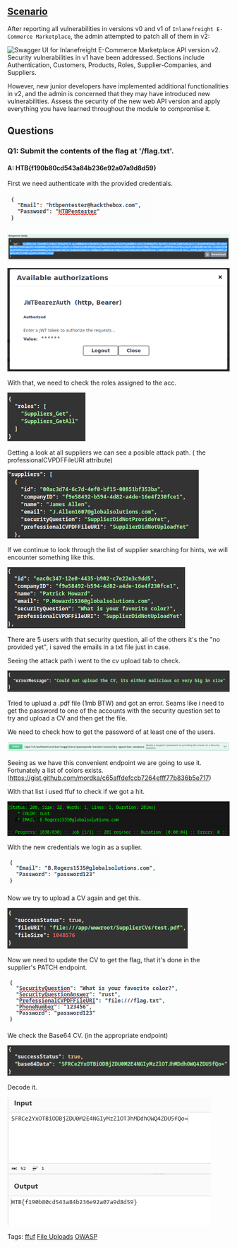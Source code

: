 
## [Scenario](https://academy.hackthebox.com/beta/module/268/section/3071#scenario)

After reporting all vulnerabilities in versions v0 and v1 of `Inlanefreight E-Commerce Marketplace`, the admin attempted to patch all of them in v2:

![Swagger UI for Inlanefreight E-Commerce Marketplace API version v2. Security vulnerabilities in v1 have been addressed. Sections include Authentication, Customers, Products, Roles, Supplier-Companies, and Suppliers.](https://academy.hackthebox.com/storage/modules/268/Skills_Assessment_Image_1.png)

However, new junior developers have implemented additional functionalities in v2, and the admin is concerned that they may have introduced new vulnerabilities. Assess the security of the new web API version and apply everything you have learned throughout the module to compromise it.

## Questions

### Q1: Submit the contents of the flag at '/flag.txt'.

#### A: HTB{f190b80cd543a84b236e92a07a9d8d59}

First we need authenticate with the provided credentials.

![](../../Img/Pasted%20image%2020251023174352.png)

![](../../Img/Pasted%20image%2020251023174414.png)

![](../../Img/Pasted%20image%2020251023174428.png)

With that, we need to check the roles assigned to the acc.

![](../../Img/Pasted%20image%2020251023174508.png)

Getting a look at all suppliers we can see a posible attack path. ( the professionalCVPDFFileURI attribute)

![](../../Img/Pasted%20image%2020251023174707.png)

If we continue to look through the list of supplier searching for hints, we will encounter something like this.

![](../../Img/Pasted%20image%2020251023175033.png)

There are 5 users with that security question, all of the others it's the "no provided yet", i saved the emails in a txt file just in case.

Seeing the attack path i went to the cv upload tab to check.

![](../../Img/Pasted%20image%2020251023180012.png)

Tried to upluad a .pdf file (1mb BTW) and got an error.
Seams like i need to get the password to one of the accounts with the security question set to try and upload a CV and then get the file.

We need to check how to get the password of at least one of the users.

![](../../Img/Pasted%20image%2020251023181206.png)

Seeing as we have this convenient endpoint we are going to use it.
Fortunately a list of colors exists. (https://gist.github.com/mordka/c65affdefccb7264efff77b836b5e717)

With that list i used ffuf to check if we got a hit.

![](../../Img/Pasted%20image%2020251023182010.png)

With the new credentials we login as a suplier.

![](../../Img/Pasted%20image%2020251023182122.png)

Now we try to upload a CV again and get this.

![](../../Img/Pasted%20image%2020251023182231.png)

Now we need to update the CV to get the flag, that it's done in the supplier's PATCH endpoint.

![](../../Img/Pasted%20image%2020251023182525.png)

We check the Base64 CV. (in the appropriate endpoint)

![](../../Img/Pasted%20image%2020251023182654.png)

Decode it.

![](../../Img/Pasted%20image%2020251023182735.png)


Tags: [ffuf](../../Index/ffuf.md) [File Uploads](../../Index/File%20Uploads.md) [OWASP](../../Index/OWASP.md) 


